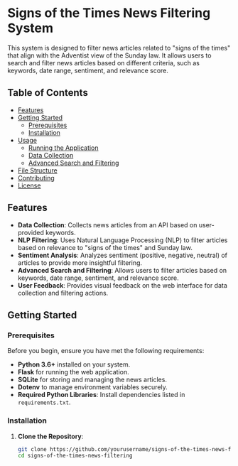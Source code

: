 # Signs of the Times News Filtering System

This system is designed to filter news articles related to "signs of the times" that align with the Adventist view of the Sunday law. It allows users to search and filter news articles based on different criteria, such as keywords, date range, sentiment, and relevance score.

## Table of Contents

- [Features](#features)
- [Getting Started](#getting-started)
  - [Prerequisites](#prerequisites)
  - [Installation](#installation)
- [Usage](#usage)
  - [Running the Application](#running-the-application)
  - [Data Collection](#data-collection)
  - [Advanced Search and Filtering](#advanced-search-and-filtering)
- [File Structure](#file-structure)
- [Contributing](#contributing)
- [License](#license)

## Features

- **Data Collection**: Collects news articles from an API based on user-provided keywords.
- **NLP Filtering**: Uses Natural Language Processing (NLP) to filter articles based on relevance to "signs of the times" and Sunday law.
- **Sentiment Analysis**: Analyzes sentiment (positive, negative, neutral) of articles to provide more insightful filtering.
- **Advanced Search and Filtering**: Allows users to filter articles based on keywords, date range, sentiment, and relevance score.
- **User Feedback**: Provides visual feedback on the web interface for data collection and filtering actions.

## Getting Started

### Prerequisites

Before you begin, ensure you have met the following requirements:

- **Python 3.6+** installed on your system.
- **Flask** for running the web application.
- **SQLite** for storing and managing the news articles.
- **Dotenv** to manage environment variables securely.
- **Required Python Libraries**: Install dependencies listed in `requirements.txt`.

### Installation

1. **Clone the Repository**:

   ```bash
   git clone https://github.com/yourusername/signs-of-the-times-news-filtering.git
   cd signs-of-the-times-news-filtering
